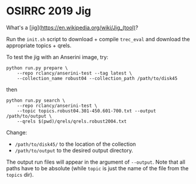 # OSIRRC 2019 Jig

What's a [jig](https://en.wikipedia.org/wiki/Jig_(tool)?

Run the `init.sh` script to download + compile `trec_eval` and download the appropriate topics + qrels.

To test the jig with an Anserini image, try:

```
python run.py prepare \
    --repo rclancy/anserini-test --tag latest \
    --collection_name robust04 --collection_path /path/to/disk45
```

then

```
python run.py search \
    --repo rclancy/anserini-test \
    --topic topics.robust04.301-450.601-700.txt --output /path/to/output \
    --qrels $(pwd)/qrels/qrels.robust2004.txt
```

Change:
 - `/path/to/disk45/` to the location of the collection
 - `/path/to/output` to the desired output directory.
 
The output run files will appear in the argument of `--output`.
Note that all paths have to be absolute (while `topic` is just the name of the file from the `topics` dir).
